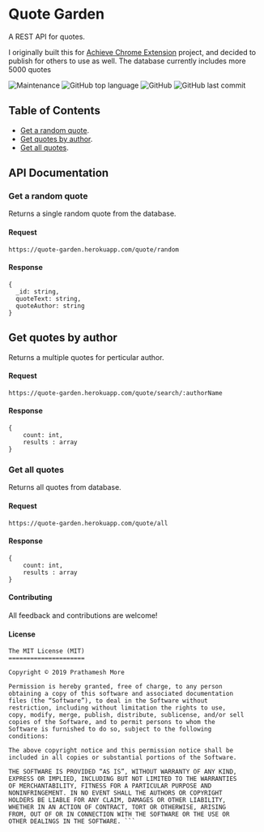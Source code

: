 # Quote Garden
A REST API for quotes.

I originally built this for [Achieve Chrome Extension](https://github.com/pprathameshmore/Achieve-Chrome-Extension) project, and decided to publish for others to use as well. The database currently includes more 5000 quotes

![Maintenance](https://img.shields.io/maintenance/yes/2020?style=plastic)
![GitHub top language](https://img.shields.io/github/languages/top/pprathameshmore/QuoteGarden?style=plastic)
![GitHub](https://img.shields.io/github/license/pprathameshmore/QuoteGarden?style=plastic)
![GitHub last commit](https://img.shields.io/github/last-commit/pprathameshmore/QuoteGarden?style=plastic)

## Table of Contents

* [Get a random quote](#get-a-random-quote).
* [Get quotes by author](#get-quotes-by-author).
* [Get all quotes](#get-all-quotes).

## API Documentation

### Get a random quote

Returns a single random quote from the database.

#### Request

``` https://quote-garden.herokuapp.com/quote/random ```

#### Response

``` 
{
  _id: string,
  quoteText: string,
  quoteAuthor: string
}
```

## Get quotes by author

Returns a multiple quotes for perticular author.

#### Request

``` https://quote-garden.herokuapp.com/quote/search/:authorName ```


#### Response

```
{
    count: int,
    results : array
}
```

### Get all quotes

Returns all quotes from database.

#### Request

``` https://quote-garden.herokuapp.com/quote/all ```

#### Response
```
{
    count: int,
    results : array
}
```

#### Contributing

All feedback and contributions are welcome!


#### License

``` 
The MIT License (MIT)
=====================

Copyright © 2019 Prathamesh More

Permission is hereby granted, free of charge, to any person
obtaining a copy of this software and associated documentation
files (the “Software”), to deal in the Software without
restriction, including without limitation the rights to use,
copy, modify, merge, publish, distribute, sublicense, and/or sell
copies of the Software, and to permit persons to whom the
Software is furnished to do so, subject to the following
conditions:

The above copyright notice and this permission notice shall be
included in all copies or substantial portions of the Software.

THE SOFTWARE IS PROVIDED “AS IS”, WITHOUT WARRANTY OF ANY KIND,
EXPRESS OR IMPLIED, INCLUDING BUT NOT LIMITED TO THE WARRANTIES
OF MERCHANTABILITY, FITNESS FOR A PARTICULAR PURPOSE AND
NONINFRINGEMENT. IN NO EVENT SHALL THE AUTHORS OR COPYRIGHT
HOLDERS BE LIABLE FOR ANY CLAIM, DAMAGES OR OTHER LIABILITY,
WHETHER IN AN ACTION OF CONTRACT, TORT OR OTHERWISE, ARISING
FROM, OUT OF OR IN CONNECTION WITH THE SOFTWARE OR THE USE OR
OTHER DEALINGS IN THE SOFTWARE. ```

